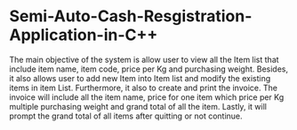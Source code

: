 # Semi-Auto-Cash-Resgistration-Application-in-C++

The main objective of the system is allow user to view all the Item list that include item name, item code, price per Kg and purchasing weight. Besides, it also allows user to add new Item into Item list and modify the existing items in item List. Furthermore, it also to create and print the invoice. The invoice will include all the item name, price for one item which price per Kg multiple purchasing weight and grand total of all the item. Lastly, it will prompt the grand total of all items after quitting or not continue.
